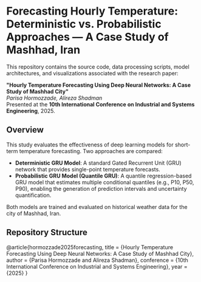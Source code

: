 # Forecasting Hourly Temperature: Deterministic vs. Probabilistic Approaches — A Case Study of Mashhad, Iran

This repository contains the source code, data processing scripts, model architectures, and visualizations associated with the research paper:

**"Hourly Temperature Forecasting Using Deep Neural Networks: A Case Study of Mashhad City"**  
*Parisa Hormozzade, Alireza Shadman*  
Presented at the **10th International Conference on Industrial and Systems Engineering**, 2025.

## Overview

This study evaluates the effectiveness of deep learning models for short-term temperature forecasting. Two approaches are compared:

- **Deterministic GRU Model**: A standard Gated Recurrent Unit (GRU) network that provides single-point temperature forecasts.
- **Probabilistic GRU Model (Quantile GRU)**: A quantile regression-based GRU model that estimates multiple conditional quantiles (e.g., P10, P50, P90), enabling the generation of prediction intervals and uncertainty quantification.

Both models are trained and evaluated on historical weather data for the city of Mashhad, Iran.

## Repository Structure

@article{hormozzade2025forecasting,
  title     = {Hourly Temperature Forecasting Using Deep Neural Networks: A Case Study of Mashhad City},
  author    = {Parisa Hormozzade and Alireza Shadman},
  conference = {10th International Conference on Industrial and Systems Engineering},
  year      = {2025}
}

